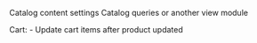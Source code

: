 Catalog content settings
Catalog queries or another view module

Cart:
    - Update cart items after product updated